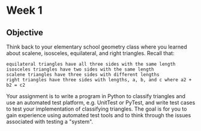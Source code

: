 # Week 1
## Objective

Think back to your elementary school geometry class where you learned about scalene, isosceles, equilateral, and right triangles.  Recall that:

    equilateral triangles have all three sides with the same length
    isosceles triangles have two sides with the same length
    scalene triangles have three sides with different lengths
    right triangles have three sides with lengths, a, b, and c where a2 + b2 = c2

Your assignment is to write a program in Python to classify triangles and use an automated test platform, e.g. UnitTest or PyTest, and write test cases to test your implementation of classifying triangles.  The goal is for you to gain experience using automated test tools and to think through the issues associated with testing a "system". 

